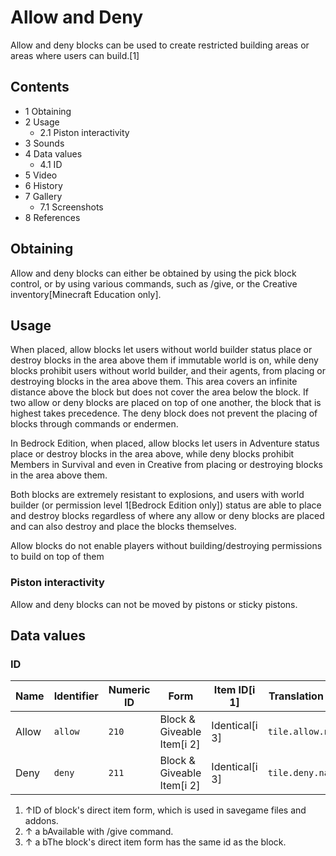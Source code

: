 # Allow and Deny
Allow and deny blocks can be used to create restricted building areas or areas where users can build.[1]

## Contents
- 1 Obtaining
- 2 Usage
	- 2.1 Piston interactivity
- 3 Sounds
- 4 Data values
	- 4.1 ID
- 5 Video
- 6 History
- 7 Gallery
	- 7.1 Screenshots
- 8 References

## Obtaining
Allow and deny blocks can either be obtained by using the pick block control, or by using various commands, such as /give, or the Creative inventory‌[Minecraft Education  only].

## Usage
When placed, allow blocks let users without world builder status place or destroy blocks in the area above them if immutable world is on, while deny blocks prohibit users without world builder, and their agents, from placing or destroying blocks in the area above them. This area covers an infinite distance above the block but does not cover the area below the block. If two allow or deny blocks are placed on top of one another, the block that is highest takes precedence. The deny block does not prevent the placing of blocks through commands or endermen.

In Bedrock Edition, when placed, allow blocks let users in Adventure status place or destroy blocks in the area above, while deny blocks prohibit Members in Survival and even in Creative from placing or destroying blocks in the area above them.

Both blocks are extremely resistant to explosions, and users with world builder (or permission level 1‌[Bedrock Edition  only]) status are able to place and destroy blocks regardless of where any allow or deny blocks are placed and can also destroy and place the blocks themselves.

Allow blocks do not enable players without building/destroying permissions to build on top of them 

### Piston interactivity
Allow and deny blocks can not be moved by pistons or sticky pistons.

## Data values
### ID
| Name  | Identifier | Numeric ID | Form                       | Item ID[i 1]   | Translation key   |
|-------|------------|------------|----------------------------|----------------|-------------------|
| Allow | `allow`    | `210`      | Block & Giveable Item[i 2] | Identical[i 3] | `tile.allow.name` |
| Deny  | `deny`     | `211`      | Block & Giveable Item[i 2] | Identical[i 3] | `tile.deny.name`  |

1. ↑ID of block's direct item form, which is used in savegame files and addons.
2. ↑ a bAvailable with /give command.
3. ↑ a bThe block's direct item form has the same id as the block.


